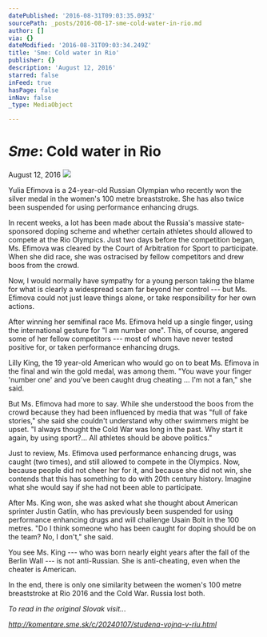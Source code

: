 ```yaml
---
datePublished: '2016-08-31T09:03:35.093Z'
sourcePath: _posts/2016-08-17-sme-cold-water-in-rio.md
author: []
via: {}
dateModified: '2016-08-31T09:03:34.249Z'
title: 'Sme: Cold water in Rio'
publisher: {}
description: 'August 12, 2016'
starred: false
inFeed: true
hasPage: false
inNav: false
_type: MediaObject

---
```

# _**Sme**_**: Cold water in Rio**

August 12, 2016
![](https://the-grid-user-content.s3-us-west-2.amazonaws.com/7f147c3d-ef01-41e9-9a39-a6010edae264.jpg)

Yulia Efimova is a 24-year-old Russian Olympian who recently won the silver medal in the women's 100 metre breaststroke. She has also twice been suspended for using performance enhancing drugs.

In recent weeks, a lot has been made about the Russia's massive state-sponsored doping scheme and whether certain athletes should allowed to compete at the Rio Olympics. Just two days before the competition began, Ms. Efimova was cleared by the Court of Arbitration for Sport to participate. When she did race, she was ostracised by fellow competitors and drew boos from the crowd.

Now, I would normally have sympathy for a young person taking the blame for what is clearly a widespread scam far beyond her control --- but Ms. Efimova could not just leave things alone, or take responsibility for her own actions.

After winning her semifinal race Ms. Efimova held up a single finger, using the international gesture for "I am number one". This, of course, angered some of her fellow competitors --- most of whom have never tested positive for, or taken performance enhancing drugs.

Lilly King, the 19 year-old American who would go on to beat Ms. Efimova in the final and win the gold medal, was among them. "You wave your finger 'number one' and you've been caught drug cheating ... I'm not a fan," she said.

But Ms. Efimova had more to say. While she understood the boos from the crowd because they had been influenced by media that was "full of fake stories," she said she couldn't understand why other swimmers might be upset. "I always thought the Cold War was long in the past. Why start it again, by using sport?... All athletes should be above politics."

Just to review, Ms. Efimova used performance enhancing drugs, was caught (two times), and still allowed to compete in the Olympics. Now, because people did not cheer her for it, and because she did not win, she contends that this has something to do with 20th century history. Imagine what she would say if she had not been able to participate.

After Ms. King won, she was asked what she thought about American sprinter Justin Gatlin, who has previously been suspended for using performance enhancing drugs and will challenge Usain Bolt in the 100 metres. "Do I think someone who has been caught for doping should be on the team? No, I don't," she said.

You see Ms. King --- who was born nearly eight years after the fall of the Berlin Wall --- is not anti-Russian. She is anti-cheating, even when the cheater is American.

In the end, there is only one similarity between the women's 100 metre breaststroke at Rio 2016 and the Cold War. Russia lost both.

_To read in the original Slovak visit..._

_http://komentare.sme.sk/c/20240107/studena-vojna-v-riu.html_
